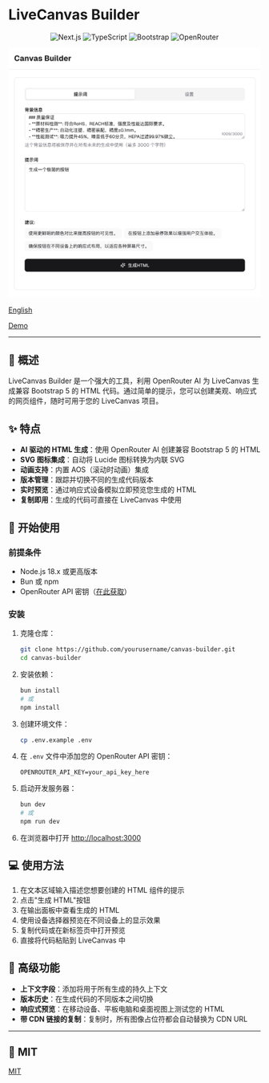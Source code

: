 # LiveCanvas Builder

<p align="center">
  <img src="https://img.shields.io/badge/Next.js-15.x-black" alt="Next.js">
  <img src="https://img.shields.io/badge/TypeScript-5.x-blue" alt="TypeScript">
  <img src="https://img.shields.io/badge/Bootstrap-4.x-purple" alt="Bootstrap">
  <img src="https://img.shields.io/badge/OpenRouter-AI-green" alt="OpenRouter">
</p>

<p align="center">
  <img src="screenshot.png" alt="LiveCanvas Builder Screenshot" width="800">
</p>

[English](README.md)

[Demo](https://lc.xunpanziyou.com/)

---

## 🌟 概述

LiveCanvas Builder 是一个强大的工具，利用 OpenRouter AI 为 LiveCanvas 生成兼容 Bootstrap 5 的 HTML 代码。通过简单的提示，您可以创建美观、响应式的网页组件，随时可用于您的 LiveCanvas 项目。

## ✨ 特点

- **AI 驱动的 HTML 生成**：使用 OpenRouter AI 创建兼容 Bootstrap 5 的 HTML
- **SVG 图标集成**：自动将 Lucide 图标转换为内联 SVG
- **动画支持**：内置 AOS（滚动时动画）集成
- **版本管理**：跟踪并切换不同的生成代码版本
- **实时预览**：通过响应式设备模拟立即预览您生成的 HTML
- **复制即用**：生成的代码可直接在 LiveCanvas 中使用

## 🚀 开始使用

### 前提条件

- Node.js 18.x 或更高版本
- Bun 或 npm
- OpenRouter API 密钥（[在此获取](https://openrouter.ai/keys)）

### 安装

1. 克隆仓库：
   ```bash
   git clone https://github.com/yourusername/canvas-builder.git
   cd canvas-builder
   ```

2. 安装依赖：
   ```bash
   bun install
   # 或
   npm install
   ```

3. 创建环境文件：
   ```bash
   cp .env.example .env
   ```

4. 在 `.env` 文件中添加您的 OpenRouter API 密钥：
   ```
   OPENROUTER_API_KEY=your_api_key_here
   ```

5. 启动开发服务器：
   ```bash
   bun dev
   # 或
   npm run dev
   ```

6. 在浏览器中打开 [http://localhost:3000](http://localhost:3000)

## 💻 使用方法

1. 在文本区域输入描述您想要创建的 HTML 组件的提示
2. 点击"生成 HTML"按钮
3. 在输出面板中查看生成的 HTML
4. 使用设备选择器预览在不同设备上的显示效果
5. 复制代码或在新标签页中打开预览
6. 直接将代码粘贴到 LiveCanvas 中

## 🔧 高级功能

- **上下文字段**：添加将用于所有生成的持久上下文
- **版本历史**：在生成代码的不同版本之间切换
- **响应式预览**：在移动设备、平板电脑和桌面视图上测试您的 HTML
- **带 CDN 链接的复制**：复制时，所有图像占位符都会自动替换为 CDN URL

---

## 📝 MIT

[MIT](LICENSE)